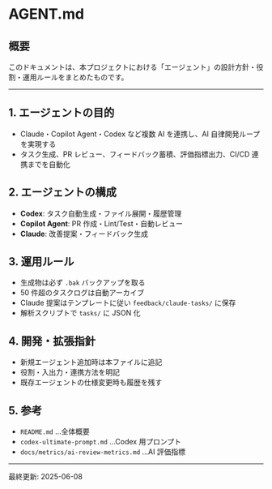 # AGENT.md

## 概要

このドキュメントは、本プロジェクトにおける「エージェント」の設計方針・役割・運用ルールをまとめたものです。

---

## 1. エージェントの目的

- Claude・Copilot Agent・Codex など複数 AI を連携し、AI 自律開発ループを実現する
- タスク生成、PR レビュー、フィードバック蓄積、評価指標出力、CI/CD 連携までを自動化

## 2. エージェントの構成

- **Codex**: タスク自動生成・ファイル展開・履歴管理
- **Copilot Agent**: PR 作成・Lint/Test・自動レビュー
- **Claude**: 改善提案・フィードバック生成

## 3. 運用ルール

- 生成物は必ず `.bak` バックアップを取る
- 50 件超のタスクログは自動アーカイブ
- Claude 提案はテンプレートに従い `feedback/claude-tasks/` に保存
- 解析スクリプトで `tasks/` に JSON 化

## 4. 開発・拡張指針

- 新規エージェント追加時は本ファイルに追記
- 役割・入出力・連携方法を明記
- 既存エージェントの仕様変更時も履歴を残す

## 5. 参考

- `README.md` ...全体概要
- `codex-ultimate-prompt.md` ...Codex 用プロンプト
- `docs/metrics/ai-review-metrics.md` ...AI 評価指標

---

最終更新: 2025-06-08
